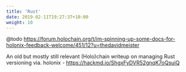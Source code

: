 ```yaml
---
title: 'Rust'
date: 2019-02-11T19:27:37+10:00
weight: 10
---
```


@todo https://forum.holochain.org/t/im-spinning-up-some-docs-for-holonix-feedback-welcome/451/12?u=thedavidmeister

An old but mostly still relevant (Holo)chain writeup on managing Rust versioning via. holonix - https://hackmd.io/ShgxFyDVR52gnqK7oQsuiQ
